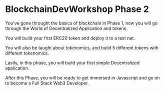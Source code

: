 # BlockchainDevWorkshop Phase 2

You've gone throught the basics of blockchain in Phase 1, now you will go through the World of Decentralized Application and tokens.

You will build your first ERC20 token and deploy it to a test net.

You will also be taught about tokenomics, and build 5 different tokens with different tokenomics.

Lastly, in this phase, you will build your first simple Decentralized application.

After this Phase, you will be ready to get immersed in Javascript and go on to become a Full Stack Web3 Developer. 
